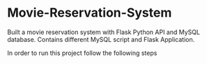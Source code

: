 # Movie-Reservation-System
Built a movie reservation system with Flask Python API and MySQL database. Contains different MySQL script and Flask Application.

In order to run this project follow the following steps
